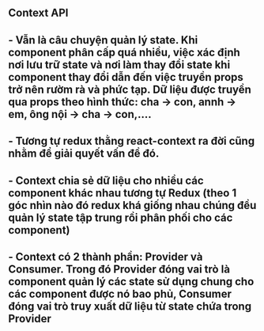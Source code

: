 
## Context API

## - Vẫn là câu chuyện quản lý state. Khi component phân cấp quá nhiều, việc xác định nơi lưu trữ state và nơi làm thay đổi state khi component thay đổi dẫn đến việc truyền props trở nên rườm rà và phức tạp. Dữ liệu được truyền qua props theo hình thức: cha -> con, annh -> em, ông nội -> cha -> con,....


## - Tương tự redux thằng react-context ra đời cũng nhằm để giải quyết vấn đề đó.

## - Context chia sẻ dữ liệu cho nhiều các component khác nhau tương tự Redux (theo 1 góc nhìn nào đó redux khá giống nhau chúng đều quản lý state tập trung rồi phân phối cho các component)

## - Context có 2 thành phần: Provider và Consumer. Trong đó Provider đóng vai trò là component quản lý các state sử dụng chung cho các component được nó bao phủ, Consumer đóng vai trò truy xuất dữ liệu từ state chứa trong Provider



